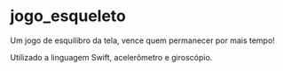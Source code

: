 # jogo_esqueleto

Um jogo de esquilibro da tela, vence quem permanecer por mais tempo! 

Utilizado a linguagem Swift, acelerômetro e giroscópio.
